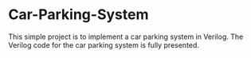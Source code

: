 # Car-Parking-System
This simple project is to implement a car parking system in Verilog. The Verilog code for the car parking system is fully presented.
